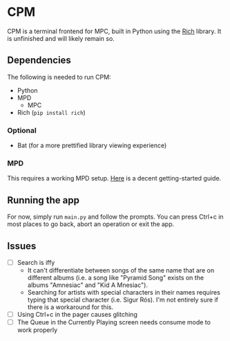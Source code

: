 # CPM
CPM is a terminal frontend for MPC, built in Python using the [Rich](https://github.com/Textualize/rich) library. It is unfinished and will likely remain so.
## Dependencies
The following is needed to run CPM:
- Python
- MPD
  - MPC
- Rich (`pip install rich`)
### Optional
- Bat (for a more prettified library viewing experience)
### MPD
This requires a working MPD setup. [Here](https://forum.endeavouros.com/t/beginner-s-guide-to-setting-up-and-using-mpd/16831) is a decent getting-started guide.
## Running the app
For now, simply run `main.py` and follow the prompts. You can press Ctrl+c in most places to go back, abort an operation or exit the app.
## Issues
- [ ] Search is iffy
  - It can't differentiate between songs of the same name that are on different albums (i.e. a song like "Pyramid Song" exists on the albums "Amnesiac" and "Kid A Mnesiac").
  - Searching for artists with special characters in their names requires typing that special character (i.e. Sigur Rós). I'm not entirely sure if there is a workaround for this.
- [ ] Using Ctrl+c in the pager causes glitching
- [ ] The Queue in the Currently Playing screen needs consume mode to work properly
